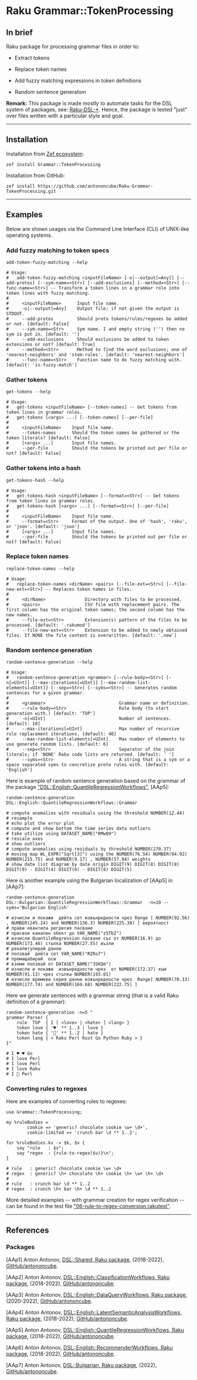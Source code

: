 # Raku Grammar::TokenProcessing

## In brief

Raku package for processing grammar files in order to:

- Extract tokens

- Replace token names

- Add fuzzy matching expressions in token definitions

- Random sentence generation

**Remark:** This package is made mostly to automate tasks for the DSL system of packages, see:
[Raku-DSL-*](https://github.com/search?q=user%3Aantononcube+Raku-DSL).
Hence, the package is tested "just" over files written with a particular style and goal.

------

## Installation

Installation from [Zef ecosystem](https://raku.land):

```
zef install Grammar::TokenProcessing
```

Installation from GitHub:

```
zef install https://github.com/antononcube/Raku-Grammar-TokenProcessing.git
```

-------

## Examples 

Below are shown usages via the Command Line Interface (CLI) of UNIX-like operating systems.


### Add fuzzy matching to token specs

```shell
add-token-fuzzy-matching --help
```
```
# Usage:
#   add-token-fuzzy-matching <inputFileName> [-o|--output[=Any]] [--add-protos] [--sym-name=<Str>] [--add-exclusions] [--method=<Str>] [--func-name=<Str>] -- Transform a token lines in a grammar role into token lines with fuzzy matching.
#   
#     <inputFileName>      Input file name.
#     -o|--output[=Any]    Output file; if not given the output is STDOUT.
#     --add-protos         Should proto tokens/rules/regexes be added or not. [default: False]
#     --sym-name=<Str>     Sym name. I and empty string ('') then no sym is put in. [default: '']
#     --add-exclusions     Should exclusions be added to token extensions or not? [default: True]
#     --method=<Str>       Method to find the word exclusions; one of 'nearest-neighbors' and 'stem-rules'. [default: 'nearest-neighbors']
#     --func-name=<Str>    Function name to do fuzzy matching with. [default: 'is-fuzzy-match']
```

### Gather tokens

```shell
get-tokens --help                                                                                     
```
```
# Usage:
#   get-tokens <inputFileName> [--token-names] -- Get tokens from token lines in grammar roles.
#   get-tokens [<args> ...] [--token-names] [--per-file]
#   
#     <inputFileName>    Input file name.
#     --token-names      Should the token names be gathered or the token literals? [default: False]
#     [<args> ...]       Input file names.
#     --per-file         Should the tokens be printed out per file or not? [default: False]
```

### Gather tokens into a hash

```shell
get-tokens-hash --help                                                                                     
```
```
# Usage:
#   get-tokens-hash <inputFileName> [--format=<Str>] -- Get tokens from token lines in grammar roles.
#   get-tokens-hash [<args> ...] [--format=<Str>] [--per-file]
#   
#     <inputFileName>    Input file name.
#     --format=<Str>     Format of the output. One of 'hash', 'raku', or 'json'. [default: 'json']
#     [<args> ...]       Input file names.
#     --per-file         Should the tokens be printed out per file or not? [default: False]
```

### Replace token names

```shell
replace-token-names --help                                                                                     
```
```
# Usage:
#   replace-token-names <dirName> <pairs> [--file-ext=<Str>] [--file-new-ext=<Str>] -- Replaces token names in files.
#   
#     <dirName>               Directory with files to be processed.
#     <pairs>                 CSV file with replacement pairs. The first column has the original token names; the second column has the new names.
#     --file-ext=<Str>        Extension(s) pattern of the files to be processed. [default: '.rakumod']
#     --file-new-ext=<Str>    Extension to be added to newly obtained files. If NONE the file content is overwritten. [default: '.new']
```

### Random sentence generation

```shell
random-sentence-generation --help
```
```
# Usage:
#   random-sentence-generation <grammar> [--rule-body=<Str>] [-n[=UInt]] [--max-iterations[=UInt]] [--max-random-list-elements[=UInt]] [--sep=<Str>] [--syms=<Str>] -- Generates random sentences for a given grammar.
#   
#     <grammar>                            Grammar name or definition.
#     --rule-body=<Str>                    Rule body (to start generation with.) [default: 'TOP']
#     -n[=UInt]                            Number of sentences. [default: 10]
#     --max-iterations[=UInt]              Max number of recursive rule replacement iterations. [default: 40]
#     --max-random-list-elements[=UInt]    Max number of elements to use generate random lists. [default: 6]
#     --sep=<Str>                          Separator of the join literals; if 'NONE' Raku code lists are returned. [default: ' ']
#     --syms=<Str>                         A string that is a sym or a space separated syms to concretize proto rules with. [default: 'English']
```

Here is example of random sentence generation based on the grammar of the package 
["DSL::English::QuantileRegressionWorkflows"](https://raku.land/zef:antononcube/DSL::English::QuantileRegressionWorkflows), [AAp5]:

```shell
random-sentence-generation DSL::English::QuantileRegressionWorkflows::Grammar
```
```
# compute anomalies with residuals using the threshold NUMBER(12.44)
# resample
# echo plot the error plot
# compute and show bottom the time series data outliers
# take utilize using DATASET_NAME("RMwQ9")
# rescale axes
# show outliers
# compute anomalies using residuals by threshold NUMBER(270.37)
# moving map WL_EXPR("Sqrt[3]") using the NUMBER(76.54) NUMBER(94.92) NUMBER(215.75) and NUMBER(9.17) , NUMBER(57.94) weights
# show date list diagram by date origin DIGIT(9) DIGIT(8) DIGIT(8) DIGIT(9) - DIGIT(4) DIGIT(6) - DIGIT(8) DIGIT(5)
```

Here is another example using the Bulgarian localization of [AAp5] in [AAp7]:

```shell
random-sentence-generation DSL::Bulgarian::QuantileRegressionWorkflows::Grammar  -n=10 --syms='Bulgarian English'
```
```
# изчисли и покажи  дейта сет извънредности чрез Range [ NUMBER(92.56) , NUMBER(245.24) and NUMBER(136.3) NUMBER(225.38) ] вероятност
# прави квантила регресия пасване
# присвои канален обект до VAR_NAME("z5TbI")
# изчисли QuantileRegression пасване със от NUMBER(16.9) до NUMBER(173.46) стъпка NUMBER(27.55) възли
# рекапитулирай данни
# ползвай  дейта сет VAR_NAME("RZRo7")
# премащабирай  оси
# вземи ползвай от DATASET_NAME("3SKQm")
# изчисли и покажи  извънредности чрез  от NUMBER(172.37) към NUMBER(91.13) чрез стъпка NUMBER(193.01)
# изчисли времеви серия данни извънредности чрез  Range[ NUMBER(70.13) NUMBER(177.74) and NUMBER(169.68) NUMBER(222.75) ]
```

Here we generate sentences with a grammar string (that is a valid Raku definition of a grammar):

```shell
random-sentence-generation -n=5 "
grammar Parser {
    rule  TOP  { I [ <love> | <hate> ] <lang> }
    token love { '♥' ** 1..3 | love }
    token hate { '🖕' ** 1..2 | hate }
    token lang { < Raku Perl Rust Go Python Ruby > }
}"
```
```
# I ♥ ♥ Go
# I love Perl
# I love Perl
# I love Raku
# I 🖕 Perl
```

### Converting rules to regexes

Here are examples of converting rules to regexes:

```perl6
use Grammar::TokenProcessing;

my %ruleBodies =
        cookie => 'generic? chocolate cookie \w+ \d+',
        cookie-limited => 'crunch bar \d ** 1..2';

for %ruleBodies.kv -> $k, $v {
    say "rule   : $v";
    say "regex  : {rule-to-regex($v)}\n";
}
```
```
# rule   : generic? chocolate cookie \w+ \d+
# regex  : generic? \h+ chocolate \h+ cookie \h+ \w+ \h+ \d+
# 
# rule   : crunch bar \d ** 1..2
# regex  : crunch \h+ bar \h+ \d ** 1..2
```

More detailed examples -- with grammar creation for regex verification -- can be found in the test file 
["06-rule-to-regex-conversion.rakutest"](./t/06-rule-to-regex-conversion.rakutest).

--------

## References

### Packages

[AAp1] Anton Antonov,
[DSL::Shared, Raku package](https://github.com/antononcube/Raku-DSL-Shared),
(2018-2022),
[GitHub/antononcube](https://github.com/antononcube).

[AAp2] Anton Antonov,
[DSL::English::ClassificationWorkflows, Raku package](https://github.com/antononcube/Raku-DSL-General-ClassificationWorkflows),
(2018-2022),
[GitHub/antononcube](https://github.com/antononcube).

[AAp3] Anton Antonov,
[DSL::English::DataQueryWorkflows, Raku package](https://github.com/antononcube/Raku-DSL-English-DataQueryWorkflows),
(2020-2022),
[GitHub/antononcube](https://github.com/antononcube).

[AAp4] Anton Antonov,
[DSL::English::LatentSemanticAnalysisWorkflows, Raku package](https://github.com/antononcube/Raku-DSL-General-LatentSemanticAnalysisWorkflows),
(2018-2022),
[GitHub/antononcube](https://github.com/antononcube).

[AAp5] Anton Antonov,
[DSL::English::QuantileRegressionWorkflows, Raku package](https://github.com/antononcube/Raku-DSL-General-QuantileRegressionWorkflows),
(2018-2022),
[GitHub/antononcube](https://github.com/antononcube).

[AAp6] Anton Antonov,
[DSL::English::RecommenderWorkflows, Raku package](https://github.com/antononcube/Raku-DSL-General-RecommenderWorkflows),
(2018-2022),
[GitHub/antononcube](https://github.com/antononcube).

[AAp7] Anton Antonov,
[DSL::Bulgarian, Raku package](https://github.com/antononcube/Raku-DSL-Bulgarian),
(2022),
[GitHub/antononcube](https://github.com/antononcube).
